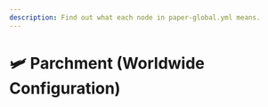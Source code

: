 ```yaml
---
description: Find out what each node in paper-global.yml means.
---
```


# 🛩️ Parchment (Worldwide Configuration)

